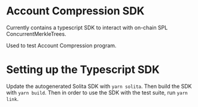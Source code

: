 # Account Compression SDK

Currently contains a typescript SDK to interact with on-chain SPL ConcurrentMerkleTrees.

Used to test Account Compression program.

# Setting up the Typescript SDK

Update the autogenerated Solita SDK with `yarn solita`.
Then build the SDK with `yarn build`.
Then in order to use the SDK with the test suite, run `yarn link`.